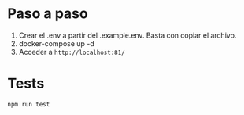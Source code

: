 # Paso a paso
1. Crear el .env a partir del .example.env. Basta con copiar el archivo.
2. docker-compose up -d
3. Acceder a `http://localhost:81/`


# Tests
```sh
npm run test
```
